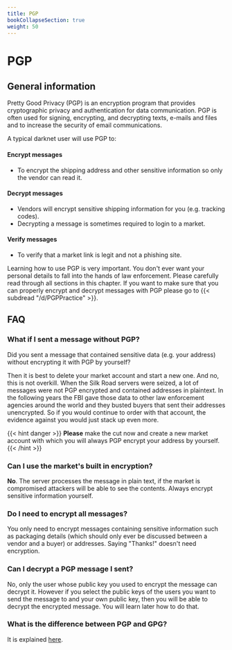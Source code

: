 ```yaml
---
title: PGP
bookCollapseSection: true
weight: 50
---
```


# PGP


## General information


Pretty Good Privacy (PGP) is an encryption program that provides cryptographic privacy and authentication for data communication. PGP is often used for signing, encrypting, and decrypting texts, e-mails and files and to increase the security of email communications.

A typical darknet user will use PGP to:

#### Encrypt messages
- To encrypt the shipping address and other sensitive information so only the vendor can read it.

#### Decrypt messages
- Vendors will encrypt sensitive shipping information for you (e.g. tracking codes).
- Decrypting a message is sometimes required to login to a market.

#### Verify messages
- To verify that a market link is legit and not a phishing site.

Learning how to use PGP is very important. You don't ever want your personal details to fall into the hands of law enforcement. Please carefully read through all sections in this chapter. If you want to make sure that you can properly encrypt and decrypt messages with PGP please go to {{< subdread "/d/PGPPractice" >}}.

## FAQ

### What if I sent a message without PGP?

Did you sent a message that contained sensitive data (e.g. your address) without encrypting it with PGP by yourself?

Then it is best to delete your market account and start a new one. And no, this is not overkill. When the Silk Road servers were seized, a lot of messages were not PGP encrypted and contained addresses in plaintext. In the following years the FBI gave those data to other law enforcement agencies around the world and they busted buyers that sent their addresses unencrypted. So if you would continue to order with that account, the evidence against you would just stack up even more.

{{< hint danger >}}
**Please** make the cut now and create a new market account with which you will always PGP encrypt your address by yourself.
{{< /hint >}}

### Can I use the market's built in encryption?

**No**. The server processes the message in plain text, if the market is compromised attackers will be able to see the contents. Always encrypt sensitive information yourself.

### Do I need to encrypt all messages?

You only need to encrypt messages containing sensitive information such as packaging details (which should only ever be discussed between a vendor and a buyer) or addresses. Saying "Thanks!" doesn't need encryption.

### Can I decrypt a PGP message I sent?

No, only the user whose public key you used to encrypt the message can decrypt it. However if you select the public keys of the users you want to send the message to and your own public key, then you will be able to decrypt the encrypted message. You will learn later how to do that.

### What is the difference between PGP and GPG?

It is explained [here](https://askubuntu.com/questions/186805/difference-between-pgp-and-gpg).
